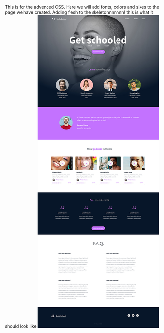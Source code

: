 This is for the advenced CSS. Here we will add fonts, colors and sixes to the page we have created. Adding flesh to the skeletonnnnnnn!
this is what it should look like 
![alt text](image.png)

